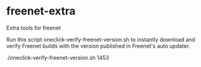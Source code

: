 freenet-extra
=============

Extra tools for freenet

Run this script oneclick-verify-freenet-version.sh to instantly download and verify Freenet builds
with the version published in Freenet's auto updater.

./oneclick-verify-freenet-version.sh 1453



